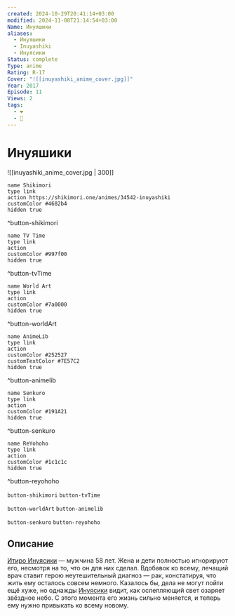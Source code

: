 ```yaml
---
created: 2024-10-29T20:41:14+03:00
modified: 2024-11-08T21:14:54+03:00
Name: Инуяшики
aliases:
  - Инуяшики
  - Inuyashiki
  - Инуясики
Status: complete
Type: anime
Rating: R-17
Cover: "![[inuyashiki_anime_cover.jpg]]"
Year: 2017
Episode: 11
Views: 2
tags:
  - ❤
  - 🔞
---
```


# Инуяшики

![[inuyashiki_anime_cover.jpg | 300]]

```button
name Shikimori
type link
action https://shikimori.one/animes/34542-inuyashiki
customColor #4682b4
hidden true
```
^button-shikimori

```button
name TV Time
type link
action 
customColor #997f00
hidden true
```
^button-tvTime

```button
name World Art
type link
action 
customColor #7a0000
hidden true
```
^button-worldArt

```button
name AnimeLib
type link
action 
customColor #252527
customTextColor #7E57C2
hidden true
```
^button-animelib

```button
name Senkuro
type link
action 
customColor #191A21
hidden true
```
^button-senkuro

```button
name ReYohoho
type link
action 
customColor #1c1c1c
hidden true
```
^button-reyohoho



`button-shikimori` `button-tvTime`

`button-worldArt` `button-animelib`

`button-senkuro` `button-reyohoho`

## Описание

[Итиро Инуясики](https://shikimori.one/characters/114453-ichirou-inuyashiki) — мужчина 58 лет. Жена и дети полностью игнорируют его, несмотря на то, что он для них сделал. Вдобавок ко всему, лечащий врач ставит герою неутешительный диагноз — рак, констатируя, что жить ему осталось совсем немного. Казалось бы, дела не могут пойти ещё хуже, но однажды [Инуясики](https://shikimori.one/characters/114453-ichirou-inuyashiki) видит, как ослепляющий свет озаряет звёздное небо. С этого момента его жизнь сильно меняется, и теперь ему нужно привыкать ко всему новому.
